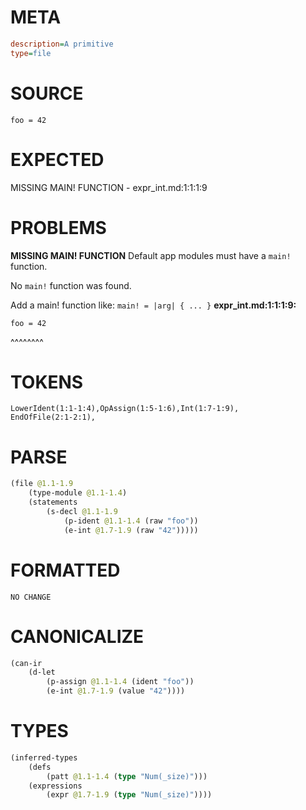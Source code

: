 # META
~~~ini
description=A primitive
type=file
~~~
# SOURCE
~~~roc
foo = 42
~~~
# EXPECTED
MISSING MAIN! FUNCTION - expr_int.md:1:1:1:9
# PROBLEMS
**MISSING MAIN! FUNCTION**
Default app modules must have a `main!` function.

No `main!` function was found.

Add a main! function like:
`main! = |arg| { ... }`
**expr_int.md:1:1:1:9:**
```roc
foo = 42
```
^^^^^^^^


# TOKENS
~~~zig
LowerIdent(1:1-1:4),OpAssign(1:5-1:6),Int(1:7-1:9),
EndOfFile(2:1-2:1),
~~~
# PARSE
~~~clojure
(file @1.1-1.9
	(type-module @1.1-1.4)
	(statements
		(s-decl @1.1-1.9
			(p-ident @1.1-1.4 (raw "foo"))
			(e-int @1.7-1.9 (raw "42")))))
~~~
# FORMATTED
~~~roc
NO CHANGE
~~~
# CANONICALIZE
~~~clojure
(can-ir
	(d-let
		(p-assign @1.1-1.4 (ident "foo"))
		(e-int @1.7-1.9 (value "42"))))
~~~
# TYPES
~~~clojure
(inferred-types
	(defs
		(patt @1.1-1.4 (type "Num(_size)")))
	(expressions
		(expr @1.7-1.9 (type "Num(_size)"))))
~~~
